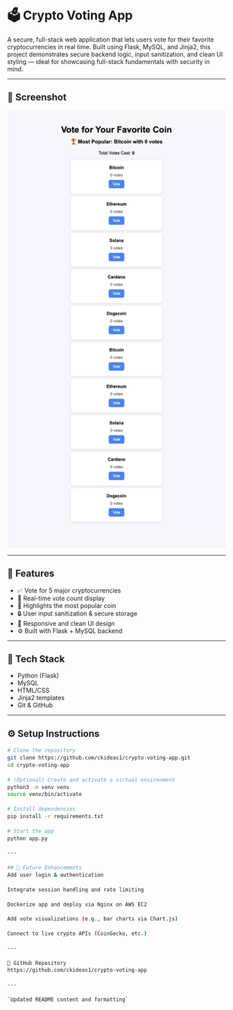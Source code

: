 # 🗳️ Crypto Voting App

A secure, full-stack web application that lets users vote for their favorite cryptocurrencies in real time. Built using Flask, MySQL, and Jinja2, this project demonstrates secure backend logic, input sanitization, and clean UI styling — ideal for showcasing full-stack fundamentals with security in mind.

---

## 📸 Screenshot

<img src="assets/screenshot.png" alt="Crypto Voting App UI preview" width="600">

---

## 🚦 Features

- ✅ Vote for 5 major cryptocurrencies  
- 🔄 Real-time vote count display  
- 🌟 Highlights the most popular coin  
- 🔒 User input sanitization & secure storage  
- 🎨 Responsive and clean UI design  
- ⚙️ Built with Flask + MySQL backend  

---

## 🧰 Tech Stack

- Python (Flask)  
- MySQL  
- HTML/CSS  
- Jinja2 templates  
- Git & GitHub  

---

## ⚙️ Setup Instructions

```bash
# Clone the repository
git clone https://github.com/ckideas1/crypto-voting-app.git
cd crypto-voting-app

# (Optional) Create and activate a virtual environment
python3 -m venv venv
source venv/bin/activate

# Install dependencies
pip install -r requirements.txt

# Start the app
python app.py

---

## 🔮 Future Enhancements
Add user login & authentication

Integrate session handling and rate limiting

Dockerize app and deploy via Nginx on AWS EC2

Add vote visualizations (e.g., bar charts via Chart.js)

Connect to live crypto APIs (CoinGecko, etc.)

---

🔗 GitHub Repository
https://github.com/ckideas1/crypto-voting-app

---

`Updated README content and formatting`
